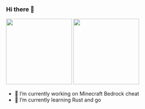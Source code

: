 ### Hi there 👋

<p float="left">
  <img src="https://github-readme-stats.vercel.app/api?username=Vladimir-0001&show_icons=true&count_private=true&title_color=4f8cc9&text_color=9f9f9f&icon_color=4f8cc9&bg_color=181818" height="180">
  <img src="https://github-readme-stats.vercel.app/api/top-langs/?username=Vladimir-0001&layout=compact&title_color=4f8cc9&text_color=9f9f9f&icon_color=4f8cc9&bg_color=181818" height="180">
</p>

- 🔭 I’m currently working on Minecraft Bedrock cheat
- 🌱 I’m currently learning Rust and go 
